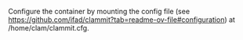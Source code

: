 Configure the container by mounting the config file (see https://github.com/ifad/clammit?tab=readme-ov-file#configuration) at /home/clam/clammit.cfg.
